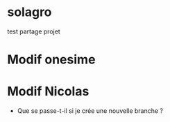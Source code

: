 # solagro
test partage projet

# Modif onesime

# Modif Nicolas
- Que se passe-t-il si je crée une nouvelle branche ?
